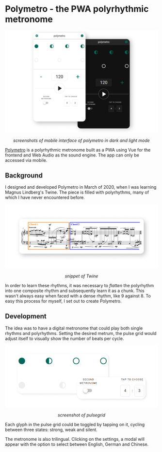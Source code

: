# Polymetro - the PWA polyrhythmic metronome

<div align="center">
<img src="/assets/overview.png" width="720">
<p><em>screenshots of mobile interface of polymetro in dark and light mode</em></p>
</div>

[Polymetro](https://polymetro.netlify.app) is a polyrhythmic metronome built as
a PWA using Vue for the frontend and Web Audio as the sound engine. The app can
only be accessed via mobile.

## Background

I designed and developed Polymetro in March of 2020, when I was learning Magnus
Lindberg's Twine. The piece is filled with polyrhythms, many of which I have
never encountered before.

<div align="center">
<img src="/assets/twine.png" width="720">
<p><em>snippet of Twine</em></p>
</div>

In order to learn these rhythms, it was necessary to *flatten* the polyrhythm
into one composite rhythm and subsequently learn it as a chunk. This wasn't
always easy when faced with a dense rhythm, like 9 against 8. To easy this
process for myself, I set out to create Polymetro.

## Development

The idea was to have a digital metronome that could play both single rhythms and
polyrhythms. Setting the desired metrum, the pulse grid would adjust itself to
visually show the number of beats per cycle.

<div align="center">
<img src="/assets/pulsegrid.png" width="720">
<p><em>screenshot of pulsegrid</em></p>
</div>

Each glyph in the pulse grid could be toggled by tapping on it, cycling between
three states: strong, weak and silent. 

The metronome is also trilingual. Clicking on the settings, a modal will appear
with the option to select between English, German and Chinese.
